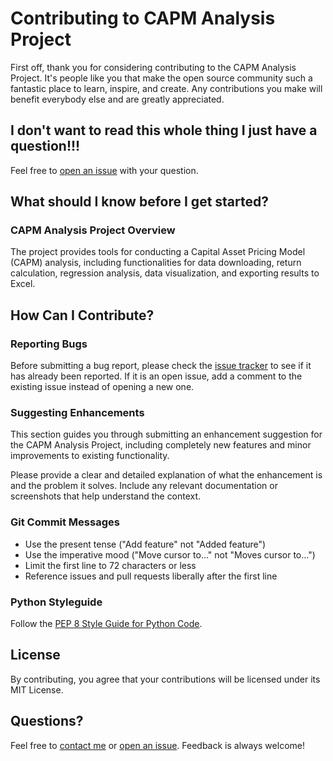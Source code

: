 # Contributing to CAPM Analysis Project

First off, thank you for considering contributing to the CAPM Analysis Project. It's people like you that make the open source community such a fantastic place to learn, inspire, and create. Any contributions you make will benefit everybody else and are greatly appreciated.

## I don't want to read this whole thing I just have a question!!!

Feel free to [open an issue](https://github.com/your-username/CAPM-Analysis-Project/issues) with your question.

## What should I know before I get started?

### CAPM Analysis Project Overview

The project provides tools for conducting a Capital Asset Pricing Model (CAPM) analysis, including functionalities for data downloading, return calculation, regression analysis, data visualization, and exporting results to Excel.

## How Can I Contribute?

### Reporting Bugs

Before submitting a bug report, please check the [issue tracker](https://github.com/your-username/CAPM-Analysis-Project/issues) to see if it has already been reported. If it is an open issue, add a comment to the existing issue instead of opening a new one.

### Suggesting Enhancements

This section guides you through submitting an enhancement suggestion for the CAPM Analysis Project, including completely new features and minor improvements to existing functionality.

Please provide a clear and detailed explanation of what the enhancement is and the problem it solves. Include any relevant documentation or screenshots that help understand the context.

### Git Commit Messages

- Use the present tense ("Add feature" not "Added feature")
- Use the imperative mood ("Move cursor to..." not "Moves cursor to...")
- Limit the first line to 72 characters or less
- Reference issues and pull requests liberally after the first line

### Python Styleguide

Follow the [PEP 8 Style Guide for Python Code](https://www.python.org/dev/peps/pep-0008/).

## License

By contributing, you agree that your contributions will be licensed under its MIT License.

## Questions?

Feel free to [contact me](mailto:gray_gillman1@baylor.edu) or [open an issue](https://github.com/your-username/CAPM-Analysis-Project/issues). Feedback is always welcome!
